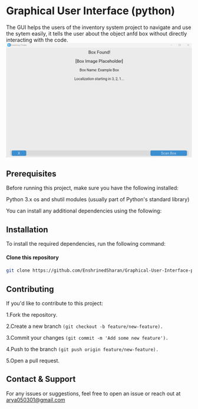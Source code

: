 
# Graphical User Interface (python)

The GUI helps the users of the inventory system project to navigate and use the sytem easily, it tells the user about the object anfd box without directly interacting with the code.
![image alt](https://github.com/EnshrinedSharan/Graphical-User-Interface-python-/blob/cea1e1a4b10743911e02ad4c1f382fa07cebef25/scanning%20box.png)


## Prerequisites

Before running this project, make sure you have the following installed:

Python 3.x
os and shutil modules (usually part of Python's standard library)

You can install any additional dependencies using the following:

## Installation

To install the required dependencies, run the following command:

 ####   Clone this repository
  ```bash
git clone https://github.com/EnshrinedSharan/Graphical-User-Interface-python-
```





## Contributing

If you'd like to contribute to this project:

1.Fork the repository.

2.Create a new branch ```(git checkout -b feature/new-feature).```

3.Commit your changes ```(git commit -m 'Add some new feature').```

4.Push to the branch ```(git push origin feature/new-feature).```

5.Open a pull request.

## Contact & Support
For any issues or suggestions, feel free to open an issue or reach out at arya050301@gmail.com
